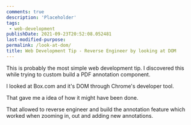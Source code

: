 ```yaml
---
comments: true
description: 'Placeholder' 
tags:
 - web-development
publishDate: 2021-09-23T20:52:08.052481
last-modified-purpose:
permalink: /look-at-dom/
title: Web Development Tip - Reverse Engineer by looking at DOM
---
```


This is probably the most simple web development tip. I discovered this while trying to custom build a PDF annotation component.

I looked at Box.com and it's DOM through Chrome's developer tool.

That gave me a idea of how it might have been done.

That allowed to reverse engineer and build the annotation feature which worked when zooming in, out and adding new annotations.